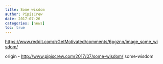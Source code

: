 ```yaml
---
title: Some wisdom
author: PipisCrew
date: 2017-07-26
categories: [news]
toc: true
---
```


https://www.reddit.com/r/GetMotivated/comments/6pgznn/image_some_wisdom/

origin - http://www.pipiscrew.com/2017/07/some-wisdom/ some-wisdom